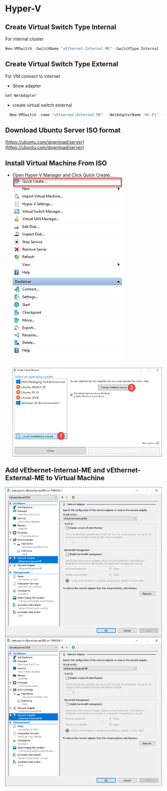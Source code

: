 # Hyper-V
## Create Virtual Switch Type Internal
For internal cluster
```powershell
New-VMSwitch -SwitchName "vEthernet-Internal-ME" -SwitchType Internal
```
  
## Create Virtual Switch Type External
For VM connect to internet
- Show adapter
```powershell
Get-NetAdapter
```
- create virtual switch external
```powershell
  New-VMSwitch -name "vEthernet-External-ME"  -NetAdapterName "Wi-Fi" -AllowManagementOS $true
```
  
## Download Ubuntu Server ISO format
[https://ubuntu.com/download/server](https://ubuntu.com/download/server)
  
## Install Virtual Machine From ISO
- Open Hyper-V Manager and Click Quick Create...  
![](https://github.com/EknarongAphiphutthikul/Hyper-V/blob/main/QuickCreate.png)
![](https://github.com/EknarongAphiphutthikul/Hyper-V/blob/main/SelectISO.png)
## Add vEthernet-Internal-ME and vEthernet-External-ME to Virtual Machine
![](https://github.com/EknarongAphiphutthikul/Hyper-V/blob/main/AddInternalNetwork.png)
![](https://github.com/EknarongAphiphutthikul/Hyper-V/blob/main/AddExternalNetwork.png)